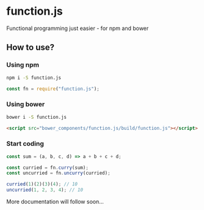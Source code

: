# function.js

Functional programming just easier - for npm and bower

## How to use?

### Using npm

``` bash
npm i -S function.js
```

``` javascript
const fn = require("function.js");
```

### Using bower

``` bash
bower i -S function.js
```

``` html
<script src="bower_components/function.js/build/function.js"></script>
```

### Start coding

``` javascript
const sum = (a, b, c, d) => a + b + c + d;

const curried = fn.curry(sum);
const uncurried = fn.uncurry(curried);

curried(1)(2)(3)(4); // 10
uncurried(1, 2, 3, 4); // 10
```

More documentation will follow soon...
